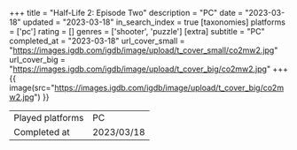 +++
title = "Half-Life 2: Episode Two"
description = "PC"
date = "2023-03-18"
updated = "2023-03-18"
in_search_index = true
[taxonomies]
platforms = ['pc']
rating = []
genres = ['shooter', 'puzzle']
[extra]
subtitle = "PC"
completed_at = "2023-03-18"
url_cover_small = "https://images.igdb.com/igdb/image/upload/t_cover_small/co2mw2.jpg"
url_cover_big = "https://images.igdb.com/igdb/image/upload/t_cover_big/co2mw2.jpg"
+++
{{ image(src="https://images.igdb.com/igdb/image/upload/t_cover_big/co2mw2.jpg") }}

|              |            |
| ------------ | ---------- |
| Played platforms    | PC |
| Completed at | 2023/03/18 |


